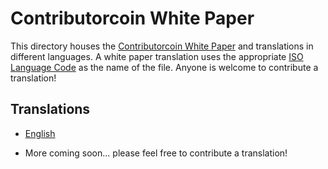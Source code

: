 # Contributorcoin White Paper

This directory houses the [Contributorcoin White Paper](./en.md) and translations in different languages. A white paper translation uses the appropriate [ISO Language Code](https://www.w3schools.com/tags/ref_language_codes.asp) as the name of the file. Anyone is welcome to contribute a translation!

## Translations

- [English](./en.md)

- More coming soon... please feel free to contribute a translation!